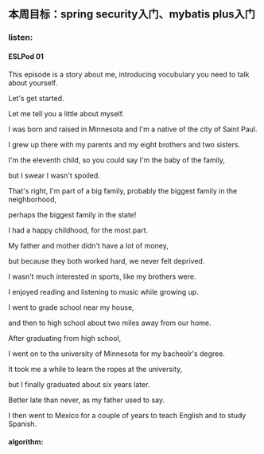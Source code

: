 ## 本周目标：spring security入门、mybatis plus入门

### listen:

#### ESLPod 01

This episode is a story about me, introducing vocubulary you need to talk about yourself.

Let's get started.

Let me tell you a little about myself.

I was born and raised in Minnesota and I'm a native of the city of Saint Paul. 

I grew up there with my parents and my eight brothers and two sisters.

I'm the eleventh child, so you could say I'm the baby of the family,

but I swear I wasn't spoiled.

That's right, I'm part of a big family, probably the biggest family in the neighborhood,

perhaps the biggest family in the state!

I had a happy childhood, for the most part.

My father and mother didn't have a lot of money,

but because they both worked hard, we never felt deprived.

I wasn't much interested in sports, like my brothers were.

I enjoyed reading and listening to music while growing up.

I went to grade school near my house,

and then to high school about two miles away from our home.

After graduating from high school,

I went on to the university of Minnesota for my bacheolr's degree.

It took me a while to learn the ropes at the university,

but I finally graduated about six years later.

Better late than never, as my father used to say.

I then went to Mexico for a couple of years to teach English and to study Spanish.



#### algorithm:
